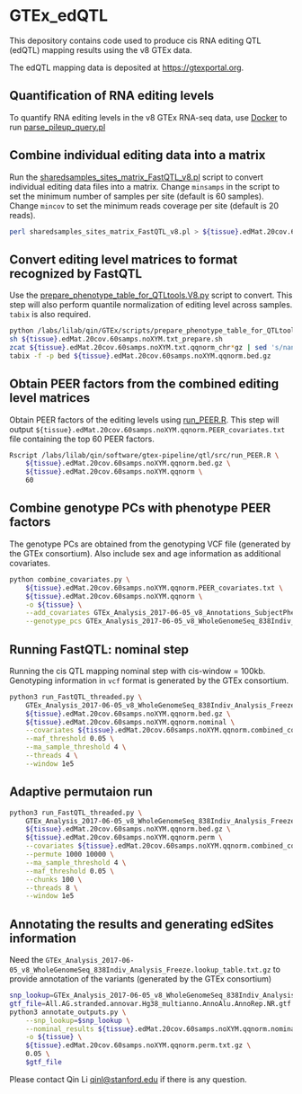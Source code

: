 # GTEx_edQTL
This depository contains code used to produce cis RNA editing QTL (edQTL) mapping results using the v8 GTEx data.

The edQTL mapping data is deposited at https://gtexportal.org.

## Quantification of RNA editing levels
To quantify RNA editing levels in the v8 GTEx RNA-seq data, use [Docker](https://github.com/vargasliqin/mpileup) to run [parse_pileup_query.pl](parse_pileup_query.pl)

## Combine individual editing data into a matrix
Run the [sharedsamples_sites_matrix_FastQTL_v8.pl](sharedsamples_sites_matrix_FastQTL_v8.pl) script to convert individual editing data files into a matrix. Change `minsamps` in the script to set the minimum number of samples per site (default is 60 samples). Change `mincov` to set the minimum reads coverage per site (default is 20 reads).

```bash
perl sharedsamples_sites_matrix_FastQTL_v8.pl > ${tissue}.edMat.20cov.60samps.txt
```
## Convert editing level matrices to format recognized by FastQTL
Use the [prepare_phenotype_table_for_QTLtools.V8.py](prepare_phenotype_table_for_QTLtools.V8.py) script to convert. This step will also perform quantile normalization of editing level across samples. `tabix` is also required.

```bash
python /labs/lilab/qin/GTEx/scripts/prepare_phenotype_table_for_QTLtools.V8.py -p 15 ${tissue}.edMat.20cov.60samps.noXYM.txt
sh ${tissue}.edMat.20cov.60samps.noXYM.txt_prepare.sh
zcat ${tissue}.edMat.20cov.60samps.noXYM.txt.qqnorm_chr*gz | sed 's/nan/NA/g' | sort -k 1,1 -k2n,2 | awk '{print "chr"$1,$2,$3,"chr"$1"_"$3,$0}' OFS="\t" | cut -f 1,2,3,4,9- | sed 's/^chr#/#/g' | bgzip -c > ${tissue}.edMat.20cov.60samps.noXYM.qqnorm.bed.gz
tabix -f -p bed ${tissue}.edMat.20cov.60samps.noXYM.qqnorm.bed.gz
```
## Obtain PEER factors from the combined editing level matrices
Obtain PEER factors of the editing levels using [run_PEER.R](run_PEER.R). This step will output `${tissue}.edMat.20cov.60samps.noXYM.qqnorm.PEER_covariates.txt` file containing the top 60 PEER factors.
```bash
Rscript /labs/lilab/qin/software/gtex-pipeline/qtl/src/run_PEER.R \
    ${tissue}.edMat.20cov.60samps.noXYM.qqnorm.bed.gz \
    ${tissue}.edMat.20cov.60samps.noXYM.qqnorm \
    60
```
## Combine genotype PCs with phenotype PEER factors
The genotype PCs are obtained from the genotyping VCF file (generated by the GTEx consortium). Also include sex and age information as additional covariates.
```bash
python combine_covariates.py \
    ${tissue}.edMat.20cov.60samps.noXYM.qqnorm.PEER_covariates.txt \
    ${tissue}.edMat.20cov.60samps.noXYM.qqnorm \
    -o ${tissue} \
    --add_covariates GTEx_Analysis_2017-06-05_v8_Annotations_SubjectPhenotypesDS.SEX_AGE.txt \
    --genotype_pcs GTEx_Analysis_2017-06-05_v8_WholeGenomeSeq_838Indiv_Analysis_Freeze_20genotPCs.txt
```
## Running FastQTL: nominal step
Running the cis QTL mapping nominal step with cis-window = 100kb. Genotyping information in `vcf` format is generated by the GTEx consortium.
``` bash
python3 run_FastQTL_threaded.py \
    GTEx_Analysis_2017-06-05_v8_WholeGenomeSeq_838Indiv_Analysis_Freeze_MAF005_GTonly.vcf.gz \
    ${tissue}.edMat.20cov.60samps.noXYM.qqnorm.bed.gz \
    ${tissue}.edMat.20cov.60samps.noXYM.qqnorm.nominal \
    --covariates ${tissue}.edMat.20cov.60samps.noXYM.qqnorm.combined_covariates.txt \
    --maf_threshold 0.05 \
    --ma_sample_threshold 4 \
    --threads 4 \
    --window 1e5
```
## Adaptive permutaion run
```bash
python3 run_FastQTL_threaded.py \
    GTEx_Analysis_2017-06-05_v8_WholeGenomeSeq_838Indiv_Analysis_Freeze_MAF005_GTonly.vcf.gz \
    ${tissue}.edMat.20cov.60samps.noXYM.qqnorm.bed.gz \
    ${tissue}.edMat.20cov.60samps.noXYM.qqnorm.perm \
    --covariates ${tissue}.edMat.20cov.60samps.noXYM.qqnorm.combined_covariates.txt \
    --permute 1000 10000 \
    --ma_sample_threshold 4 \
    --maf_threshold 0.05 \
    --chunks 100 \
    --threads 8 \
    --window 1e5
```
## Annotating the results and generating edSites information
Need the `GTEx_Analysis_2017-06-05_v8_WholeGenomeSeq_838Indiv_Analysis_Freeze.lookup_table.txt.gz` to provide annotation of the variants (generated by the GTEx consortium)
```bash
snp_lookup=GTEx_Analysis_2017-06-05_v8_WholeGenomeSeq_838Indiv_Analysis_Freeze.lookup_table.txt.gz
gtf_file=All.AG.stranded.annovar.Hg38_multianno.AnnoAlu.AnnoRep.NR.gtf
python3 annotate_outputs.py \
    --snp_lookup=$snp_lookup \
    --nominal_results ${tissue}.edMat.20cov.60samps.noXYM.qqnorm.nominal.txt.gz \
    -o ${tissue} \
    ${tissue}.edMat.20cov.60samps.noXYM.qqnorm.perm.txt.gz \
    0.05 \
    $gtf_file
```
Please contact Qin Li qinl@stanford.edu if there is any question.
